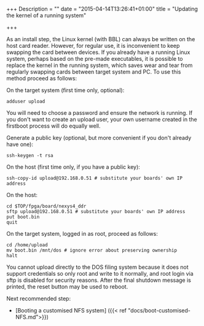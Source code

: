+++
Description = ""
date = "2015-04-14T13:26:41+01:00"
title = "Updating the kernel of a running system"

+++

As an install step, the Linux kernel (with BBL) can always be written on the host card reader. However,
for regular use, it is inconvenient to keep swapping the card between devices.
If you already have a running Linux system, perhaps based on the pre-made
executables, it is possible to replace the kernel in the running system, which saves wear and tear from
regularly swapping cards between target system and PC. To use this method proceed as follows:

On the target system (first time only, optional):

    adduser upload

You will need to choose a password and ensure the network is running. If you don't want to create an upload user,
your own username created in the firstboot process will do equally well.

Generate a public key (optional, but more convenient if you don't already have one):

    ssh-keygen -t rsa
   
On the host (first time only, if you have a public key):

    ssh-copy-id upload@192.168.0.51 # substitute your boards' own IP address

On the host:

    cd $TOP/fpga/board/nexys4_ddr
    sftp upload@192.168.0.51 # substitute your boards' own IP address
    put boot.bin
    quit

On the target system, logged in as root, proceed as follows:

    cd /home/upload
    mv boot.bin /mnt/dos # ignore error about preserving ownership
    halt

You cannot upload directly to the DOS filing system because it does not support credentials so only
root and write to it normally, and root login via sftp is disabled for security reasons. After the final
shutdown message is printed, the reset button may be used to reboot.

Next recommended step:

* [Booting a customised NFS system] ({{< ref "docs/boot-customised-NFS.md">}})
